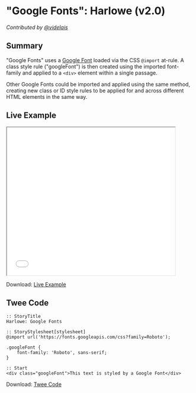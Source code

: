 # "Google Fonts": Harlowe (v2.0)

*Contributed by <a href="https://github.com/videlais">@videlais</a>*

## Summary

"Google Fonts" uses a [Google Font](https://fonts.google.com/) loaded via the CSS ```@import``` at-rule. A class style rule ("googleFont") is then created using the imported font-family and applied to a ```<div>``` element within a single passage. 

Other Google Fonts could be imported and applied using the same method, creating new class or ID style rules to be applied for and across different HTML elements in the same way.

## Live Example

<section>
<iframe src="harlowe_googlefonts_example.html" height=400 width=90%></iframe>


Download: <a href="harlowe_googlefonts_example.html" target="_blank">Live Example</a>
</section>

## Twee Code

```
:: StoryTitle
Harlowe: Google Fonts

:: StoryStylesheet[stylesheet]
@import url('https://fonts.googleapis.com/css?family=Roboto');

.googleFont {
	font-family: 'Roboto', sans-serif; 
}

:: Start
<div class="googleFont">This text is styled by a Google Font</div>

```
Download: <a href="harlowe_googlefonts_twee.txt" target="_blank">Twee Code</a>
